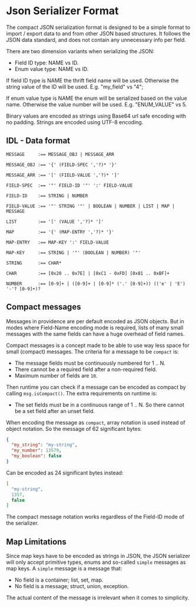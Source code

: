 Json Serializer Format
======================

The compact JSON serialization format is designed to be a simple format to
import / export data to and from other JSON based structures. It follows the
JSON data standard, and does not contain any unnecessary info per field.

There are two dimension variants when serializing the JSON:

- Field ID type:   NAME vs ID.
- Enum value type: NAME vs ID.

If field ID type is NAME the thrift field name will be used. Otherwise the
string value of the ID will be used. E.g. "my_field" vs "4";

If enum value type is NAME the enum will be serialized based on the value name.
Otherwise the value number will be used. E.g. "ENUM_VALUE" vs 5.

Binary values are encoded as strings using Base64 url safe encoding with no
padding. Strings are encoded using UTF-8 encoding.

## IDL - Data format

```
MESSAGE     :== MESSAGE_OBJ | MESSAGE_ARR

MESSAGE_OBJ :== '{' (FIELD-SPEC ','?)* '}'

MESSAGE_ARR :== '[' (FIELD-VALUE ','?)* ']'

FIELD-SPEC  :== '"' FIELD-ID '"' ':' FIELD-VALUE

FIELD-ID    :== STRING | NUMBER

FIELD-VALUE :== '"' STRING '"' | BOOLEAN | NUMBER | LIST | MAP | MESSAGE

LIST        :== '[' (VALUE ','?)* ']'

MAP         :== '{' (MAP-ENTRY ','?)* '}'

MAP-ENTRY   :== MAP-KEY ':' FIELD-VALUE

MAP-KEY     :== STRING | '"' (BOOLEAN | NUMBER) '"'

STRING      :== CHAR*

CHAR        :== [0x20 .. 0x7E] | [0xC1 - 0xFD] [0x81 .. 0xBF]+

NUMBER      :== [0-9]+ | ([0-9]+ | [0-9]* ('.' [0-9]+)) (('e' | 'E') '-'? [0-9]+)?
```

## Compact messages

Messages in providence are per default encoded as JSON objects. But in modes
where Field-Name encoding mode is required, lists of many small messages with
the same fields can have a huge overhead of field names.

Compact messages is a concept made to be able to use way less space for small
(compact) messages. The criteria for a message to be `compact` is:

* The message fields must be continuously numbered for 1 .. N.
* There cannot be a required field after a non-required field.
* Maximum number of fields are `10`.

Then runtime you can check if a message can be encoded as compact by calling
`msg.isCompact()`. The extra requirements on runtime is:

* The set fields must be in a continuous range of 1 .. N. So there cannot be a
  set field after an unset field.
  
When encoding the message as `compact`, array notation is used instead of
object notation. So the message of 62 significant bytes:

```json
{
  "my_string": "my-string",
  "my_number": 13579,
  "my_boolean": false
}
```

Can be encoded as 24 significant bytes instead:

```json
[
  "my-string",
  1357,
  false
]
```

The compact message notation works regardless of the Field-ID mode of the
serializer.

## Map Limitations

Since map keys have to be encoded as strings in JSON, the JSON serializer
will only accept primitive types, enums and so-called `simple` messages
as map keys. A `simple` message is a message that:

* No field is a container; list, set, map.
* No field is a message; struct, union, exception.

The actual content of the message is irrelevant when it comes to simplicity.
